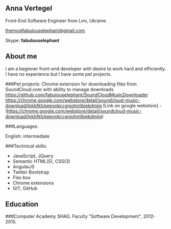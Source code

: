 
Anna Vertegel 
------------------

Front-End Software Engineer from Lviv, Ukraine.

themostfabulouselephant@gmail.com

Skype: **fabulouselephant**

About me
-------------------

I am a beginner front-end developer with desire to work hard and efficiently. I have no experience but I have some pet projects. 

###Pet projects:
 Chrome extension for downloading files from SoundCloud.com with ability to manage downloads
 https://github.com/fabulouselephant/SoundCloudMusicDownloader
 https://chrome.google.com/webstore/detail/soundcloud-music-download/lpkbfklckeeonkccgniohmlbjekdmjjg
 [Link on google webstore] - (https://chrome.google.com/webstore/detail/soundcloud-music-download/lpkbfklckeeonkccgniohmlbjekdmjjg)

###Languages:

English: intermediate


###Technical skills:

- JavaScript, JQuery
- Semantic HTML(5), CSS(3)
- AngularJS
- Twitter Bootstrap
- Flex box
- Chrome extensions
- GIT, GitHub

Education
-------------

###Computer Academy SHAG.
Faculty "Software Development", 2012-2015.


